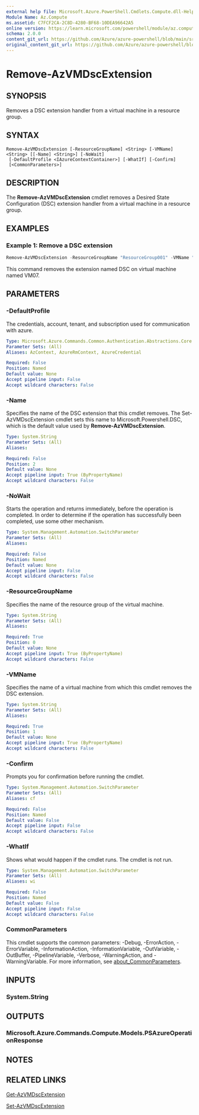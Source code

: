 ```yaml
---
external help file: Microsoft.Azure.PowerShell.Cmdlets.Compute.dll-Help.xml
Module Name: Az.Compute
ms.assetid: C7FCF2CA-2C8D-4280-BF68-10DEA96642A5
online version: https://learn.microsoft.com/powershell/module/az.compute/remove-azvmdscextension
schema: 2.0.0
content_git_url: https://github.com/Azure/azure-powershell/blob/main/src/Compute/Compute/help/Remove-AzVMDscExtension.md
original_content_git_url: https://github.com/Azure/azure-powershell/blob/main/src/Compute/Compute/help/Remove-AzVMDscExtension.md
---
```


# Remove-AzVMDscExtension

## SYNOPSIS
Removes a DSC extension handler from a virtual machine in a resource group.

## SYNTAX

```
Remove-AzVMDscExtension [-ResourceGroupName] <String> [-VMName] <String> [[-Name] <String>] [-NoWait]
 [-DefaultProfile <IAzureContextContainer>] [-WhatIf] [-Confirm]
 [<CommonParameters>]
```

## DESCRIPTION
The **Remove-AzVMDscExtension** cmdlet removes a Desired State Configuration (DSC) extension handler from a virtual machine in a resource group.

## EXAMPLES

### Example 1: Remove a DSC extension
```powershell
Remove-AzVMDscExtension -ResourceGroupName "ResourceGroup001" -VMName "VM07" -Name "DSC"
```

This command removes the extension named DSC on virtual machine named VM07.

## PARAMETERS

### -DefaultProfile
The credentials, account, tenant, and subscription used for communication with azure.

```yaml
Type: Microsoft.Azure.Commands.Common.Authentication.Abstractions.Core.IAzureContextContainer
Parameter Sets: (All)
Aliases: AzContext, AzureRmContext, AzureCredential

Required: False
Position: Named
Default value: None
Accept pipeline input: False
Accept wildcard characters: False
```

### -Name
Specifies the name of the DSC extension that this cmdlet removes.
The Set-AzVMDscExtension cmdlet sets this name to Microsoft.Powershell.DSC, which is the default value used by **Remove-AzVMDscExtension**.

```yaml
Type: System.String
Parameter Sets: (All)
Aliases:

Required: False
Position: 2
Default value: None
Accept pipeline input: True (ByPropertyName)
Accept wildcard characters: False
```

### -NoWait
Starts the operation and returns immediately, before the operation is completed. In order to determine if the operation has successfully been completed, use some other mechanism.

```yaml
Type: System.Management.Automation.SwitchParameter
Parameter Sets: (All)
Aliases:

Required: False
Position: Named
Default value: None
Accept pipeline input: False
Accept wildcard characters: False
```

### -ResourceGroupName
Specifies the name of the resource group of the virtual machine.

```yaml
Type: System.String
Parameter Sets: (All)
Aliases:

Required: True
Position: 0
Default value: None
Accept pipeline input: True (ByPropertyName)
Accept wildcard characters: False
```

### -VMName
Specifies the name of a virtual machine from which this cmdlet removes the DSC extension.

```yaml
Type: System.String
Parameter Sets: (All)
Aliases:

Required: True
Position: 1
Default value: None
Accept pipeline input: True (ByPropertyName)
Accept wildcard characters: False
```

### -Confirm
Prompts you for confirmation before running the cmdlet.

```yaml
Type: System.Management.Automation.SwitchParameter
Parameter Sets: (All)
Aliases: cf

Required: False
Position: Named
Default value: False
Accept pipeline input: False
Accept wildcard characters: False
```

### -WhatIf
Shows what would happen if the cmdlet runs.
The cmdlet is not run.

```yaml
Type: System.Management.Automation.SwitchParameter
Parameter Sets: (All)
Aliases: wi

Required: False
Position: Named
Default value: False
Accept pipeline input: False
Accept wildcard characters: False
```

### CommonParameters
This cmdlet supports the common parameters: -Debug, -ErrorAction, -ErrorVariable, -InformationAction, -InformationVariable, -OutVariable, -OutBuffer, -PipelineVariable, -Verbose, -WarningAction, and -WarningVariable. For more information, see [about_CommonParameters](http://go.microsoft.com/fwlink/?LinkID=113216).

## INPUTS

### System.String

## OUTPUTS

### Microsoft.Azure.Commands.Compute.Models.PSAzureOperationResponse

## NOTES

## RELATED LINKS

[Get-AzVMDscExtension](./Get-AzVMDscExtension.md)

[Set-AzVMDscExtension](./Set-AzVMDscExtension.md)
